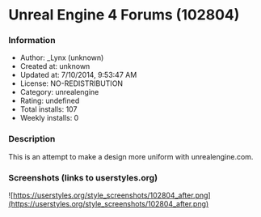# Unreal Engine 4 Forums (102804)

### Information
- Author: _Lynx (unknown)
- Created at: unknown
- Updated at: 7/10/2014, 9:53:47 AM
- License: NO-REDISTRIBUTION
- Category: unrealengine
- Rating: undefined
- Total installs: 107
- Weekly installs: 0


### Description
This is an attempt to make a design more uniform with unrealengine.com.


### Screenshots (links to userstyles.org)
![https://userstyles.org/style_screenshots/102804_after.png](https://userstyles.org/style_screenshots/102804_after.png)


